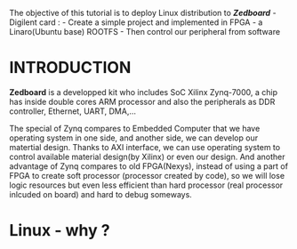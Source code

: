 The objective of this tutorial is to deploy Linux distribution to **_Zedboard_** - Digilent card :
	- Create a simple project and implemented in FPGA
	- a Linaro(Ubuntu base) ROOTFS
	- Then control our peripheral from software
	
	
# INTRODUCTION

__Zedboard__ is a developped kit who includes SoC Xilinx Zynq-7000, a chip has inside double cores ARM processor and also the peripherals as DDR controller, Ethernet, UART, DMA,...


The special of Zynq compares to Embedded Computer that we have operating system in one side, and another side, we can develop our matertial design. 
Thanks to AXI interface, we can use operating system to control available material design(by Xilinx) or even our design.
And another advantage of Zynq compares to old FPGA(Nexys), instead of using a part of FPGA to create soft processor (processor created by code), 
so we will lose logic resources but even less efficient than hard processor (real processor inlcuded on board) and hard to debug someways. 

# Linux - why ?

